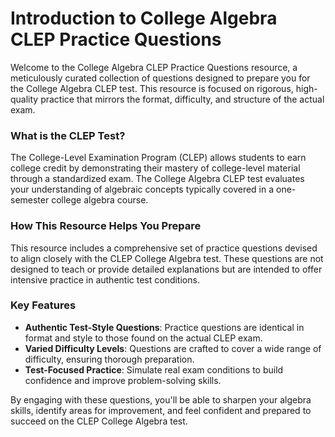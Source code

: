 # Introduction to College Algebra CLEP Practice Questions

Welcome to the College Algebra CLEP Practice Questions resource, a meticulously curated collection of questions designed to prepare you for the College Algebra CLEP test. This resource is focused on rigorous, high-quality practice that mirrors the format, difficulty, and structure of the actual exam.

### What is the CLEP Test?
The College-Level Examination Program (CLEP) allows students to earn college credit by demonstrating their mastery of college-level material through a standardized exam. The College Algebra CLEP test evaluates your understanding of algebraic concepts typically covered in a one-semester college algebra course.

### How This Resource Helps You Prepare
This resource includes a comprehensive set of practice questions devised to align closely with the CLEP College Algebra test. These questions are not designed to teach or provide detailed explanations but are intended to offer intensive practice in authentic test conditions.

### Key Features
- **Authentic Test-Style Questions**: Practice questions are identical in format and style to those found on the actual CLEP exam.
- **Varied Difficulty Levels**: Questions are crafted to cover a wide range of difficulty, ensuring thorough preparation.
- **Test-Focused Practice**: Simulate real exam conditions to build confidence and improve problem-solving skills.

By engaging with these questions, you'll be able to sharpen your algebra skills, identify areas for improvement, and feel confident and prepared to succeed on the CLEP College Algebra test.